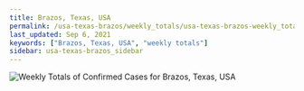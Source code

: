 ```yaml
---
title: Brazos, Texas, USA
permalink: /usa-texas-brazos/weekly_totals/usa-texas-brazos-weekly_totals.html
last_updated: Sep 6, 2021
keywords: ["Brazos, Texas, USA", "weekly totals"]
sidebar: usa-texas-brazos_sidebar
---
```


![Weekly Totals of Confirmed Cases for Brazos, Texas, USA](/covid_tracker/images/graphs/usa-texas-brazos-weekly_totals_graph.png)
